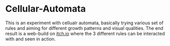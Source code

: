 # Cellular-Automata
This is an experiment with cellualr automata, basically trying various set of rules and aiming for different growth patterns and visual qualities. The end result is a web-build on <a href = 'https://jiblee.itch.io/cellular-automata-project'>itch.io</a> where the 3 different rules can be interacted with and seen in action.
